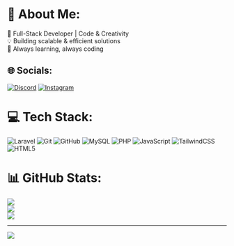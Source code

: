# 💫 About Me:
🚀 Full-Stack Developer | Code & Creativity  <br>💡 Building scalable & efficient solutions  <br>🔧 Always learning, always coding


## 🌐 Socials:
[![Discord](https://img.shields.io/badge/Discord-%237289DA.svg?logo=discord&logoColor=white)](https://discord.gg/morty5058) [![Instagram](https://img.shields.io/badge/Instagram-%23E4405F.svg?logo=Instagram&logoColor=white)](https://instagram.com/alii._.hn) 

# 💻 Tech Stack:
![Laravel](https://img.shields.io/badge/laravel-%23FF2D20.svg?style=for-the-badge&logo=laravel&logoColor=white) ![Git](https://img.shields.io/badge/git-%23F05033.svg?style=for-the-badge&logo=git&logoColor=white) ![GitHub](https://img.shields.io/badge/github-%23121011.svg?style=for-the-badge&logo=github&logoColor=white) ![MySQL](https://img.shields.io/badge/mysql-4479A1.svg?style=for-the-badge&logo=mysql&logoColor=white) ![PHP](https://img.shields.io/badge/php-%23777BB4.svg?style=for-the-badge&logo=php&logoColor=white) ![JavaScript](https://img.shields.io/badge/javascript-%23323330.svg?style=for-the-badge&logo=javascript&logoColor=%23F7DF1E) ![TailwindCSS](https://img.shields.io/badge/tailwindcss-%2338B2AC.svg?style=for-the-badge&logo=tailwind-css&logoColor=white) ![HTML5](https://img.shields.io/badge/html5-%23E34F26.svg?style=for-the-badge&logo=html5&logoColor=white)
# 📊 GitHub Stats:
![](https://github-readme-stats.vercel.app/api?username=alihaghnegahdar&theme=dark&hide_border=true&include_all_commits=false&count_private=false)<br/>
![](https://github-readme-streak-stats.herokuapp.com/?user=alihaghnegahdar&theme=dark&hide_border=true)<br/>
![](https://github-readme-stats.vercel.app/api/top-langs/?username=alihaghnegahdar&theme=dark&hide_border=true&include_all_commits=false&count_private=false&layout=compact)

---
[![](https://visitcount.itsvg.in/api?id=alihaghnegahdar&icon=0&color=0)](https://visitcount.itsvg.in)

<!-- Proudly created with GPRM ( https://gprm.itsvg.in ) -->
